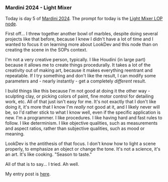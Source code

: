 ### Mardini 2024 - Light Mixer

Today is day 5 of [Mardini 2024][mardini-2024]. The prompt for today is the [Light Mixer
LOP node][light-mixer-lop].

First off... I threw together another bowl of marbles, despite doing several projects like
that before, because I knew I didn't have a lot of time and I wanted to focus it on learning
more about LookDev and this node than on creating the scene in the SOPs context.

I'm not a very creative person, typically. I like Houdini (in large part) because it allows
me to create things procedurally. It takes a lot of the creativity out of making art, because
it makes everything reentrant and repeatable. If I try something and don't like the result,
I can modify some parameters and - nearly instantly - get a completely _different_ result.

I build things like this because I'm not good at doing it the other way - sculpting clay,
or picking colors of paint, fine motor control for detailing work, etc. All of that just
isn't easy for me. It's not exactly that I don't like doing it, it's more that I know I'm
_really_ not good at it, and I likely never will be, so I'd rather stick to what I know
well, even if the specific application is new. I'm a programmer. I like procedures. I like
having hard and fast rules to follow. I like determinism. I like objective qualities, such
as measurements and aspect ratios, rather than subjective qualities, such as mood or meaning.

LookDev is the antithesis of that focus. I don't know how to light a scene properly, to
emphasize an object or change the tone. It's not a science, it's an art. It's like cooking.
"Season to taste."

All of that is to say... I tried. Ah well.

My entry post is [here][entry-post].

[mardini-2024]: https://www.sidefx.com/community-main-menu/contests-jams/mardini-2024/
[light-mixer-lop]: https://www.sidefx.com/docs/houdini/nodes/lop/lightmixer.html
[entry-post]: https://www.sidefx.com/forum/topic/94785/?page=1#post-414805
